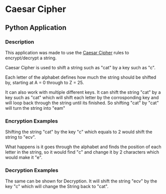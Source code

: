 # Caesar Cipher
## Python Application 

### Description

This application was made to use the [Caesar Cipher](https://en.wikipedia.org/wiki/Caesar_cipher) rules to encrypt/decrypt a string.

Caesar Cipher is used to shift a string such as "cat" by a key such as "c". 

Each letter of the alphabet defines how much the string should be shifted by, starting at A = 0 through to Z = 25. 

It can also work with multiple different keys. It can shift the string "cat" by a key such as "cat" which will shift each letter by the corrosponding key and will loop back through the string until its finished. So shifting "cat" by "cat" will turn the string into "eam"

### Encryption Examples

Shifting the string "cat" by the key "c" which equals to 2 would shift the string to "ecv". 

What happens is it goes through the alphabet and finds the position of each letter in the string, so it would find "c" and change it by 2 characters which would make it "e".

### Decryption Examples

The same can be shown for Decryption. It will shift the string "ecv" by the key "c" which will change the String back to "cat".

